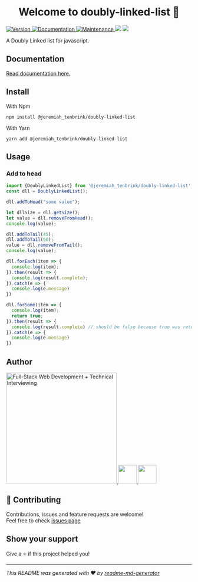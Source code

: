 <h1 align="center">Welcome to doubly-linked-list 👋</h1>
<p>
  <a href="https://www.npmjs.com/package/@jeremiah_tenbrink/doubly-linked-list" target="_blank">
    <img alt="Version" src="https://img.shields.io/npm/v/@jeremiah_tenbrink/doubly-linked-list.svg">
  </a>
  <a href="https://jeremiahtenbrink.github.io/doubly-linked-list/" target="_blank">
    <img alt="Documentation" src="https://img.shields.io/badge/documentation-yes-brightgreen.svg" />
  </a>
  <a href="https://github.com/jeremiahtenbrink/doubly-linked-list/graphs/commit-activity" target="_blank">
    <img alt="Maintenance" src="https://img.shields.io/badge/Maintained%3F-yes-green.svg" />
  </a>
  <a href="https://codeclimate.com/github/jeremiahtenbrink/doubly-linked-list/maintainability"><img src="https://api.codeclimate.com/v1/badges/2acff3b445772d7e55be/maintainability" /></a>
  <a href="https://codeclimate.com/github/jeremiahtenbrink/doubly-linked-list/test_coverage"><img src="https://api.codeclimate.com/v1/badges/2acff3b445772d7e55be/test_coverage" /></a>
</p>


A Doubly Linked list for javascript.

## Documentation
<a href="https://jeremiahtenbrink.github.io/doubly-linked-list/">Read
 documentation here.
</a>

## Install

With Npm

```shell script
npm install @jeremiah_tenbrink/doubly-linked-list
```

With Yarn

```shell script
yarn add @jeremiah_tenbrink/doubly-linked-list
```


## Usage

### Add to head
```javascript
import {DoublyLinkedList} from '@jeremiah_tenbrink/doubly-linked-list';
const dll = DoublyLinkedList();

dll.addToHead("some value");

let dllSize = dll.getSize();
let value = dll.removeFromHead();
console.log(value);

dll.addToTail(45);
dll.addToTail(50);
value = dll.removeFromTail();
console.log(value);

dll.forEach(item => {
  console.log(item);
}).then(result => {
  console.log(result.complete);
}).catch(e => {
  console.log(e.message)
})

dll.forSome(item => {
  console.log(item);
  return true;
}).then(result => {
  console.log(result.complete) // should be false because true was returned in the forSome callback function
}).catch(e => {
  console.log(e.message)
})


```


## Author

<a href="https://www.youracclaim.com/badges/f767c1ec-2b50-4901-a250-49b6d9467d37">
<img src="https://github-badge.vercel.app/api/badges/author/JeremiahTenbrink" alt="Full-Stack Web Development + Technical Interviewing" height="300" />
</a>
<a href="https://www.linkedin.com/in/jeremiahtenbrink/">
<img src="https://github-badge.vercel.app/api/badges/linkedin/@JeremiahTenbrink" height="50"/>
</a>
<a href="https://github.com/jeremiahtenbrink">
<img src="https://github-badge.vercel.app/api/badges/github/@JeremiahTenbrink
" height="50"/>
</a>


## 🤝 Contributing

Contributions, issues and feature requests are welcome!<br />Feel free to check [issues page](https://github.com/jeremiahtenbrink/doubly-linked-list/issues)

## Show your support

Give a ⭐️ if this project helped you!

***
_This README was generated with ❤️ by [readme-md-generator](https://github.com/kefranabg/readme-md-generator)_
